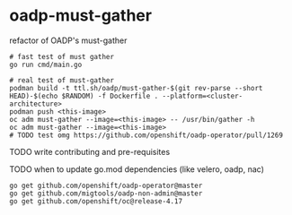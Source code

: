 # oadp-must-gather

refactor of OADP's must-gather

```shell
# fast test of must gather
go run cmd/main.go

# real test of must-gather
podman build -t ttl.sh/oadp/must-gather-$(git rev-parse --short HEAD)-$(echo $RANDOM) -f Dockerfile . --platform=<cluster-architecture>
podman push <this-image>
oc adm must-gather --image=<this-image> -- /usr/bin/gather -h
oc adm must-gather --image=<this-image>
# TODO test omg https://github.com/openshift/oadp-operator/pull/1269
```

TODO write contributing and pre-requisites

TODO when to update go.mod dependencies (like velero, oadp, nac)
```
go get github.com/openshift/oadp-operator@master
go get github.com/migtools/oadp-non-admin@master
go get github.com/openshift/oc@release-4.17
```
